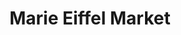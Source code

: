 ---
title: "Marie Eiffel Market"
url: /shelter-island-heights/marie-eiffel-market/
shop: convenience
---